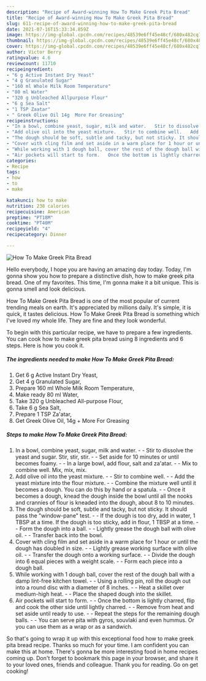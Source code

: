 ```yaml
---
description: "Recipe of Award-winning How To Make Greek Pita Bread"
title: "Recipe of Award-winning How To Make Greek Pita Bread"
slug: 611-recipe-of-award-winning-how-to-make-greek-pita-bread
date: 2021-07-16T15:33:34.859Z
image: https://img-global.cpcdn.com/recipes/48539e6ff45e48cf/680x482cq70/how-to-make-greek-pita-bread-recipe-main-photo.jpg
thumbnail: https://img-global.cpcdn.com/recipes/48539e6ff45e48cf/680x482cq70/how-to-make-greek-pita-bread-recipe-main-photo.jpg
cover: https://img-global.cpcdn.com/recipes/48539e6ff45e48cf/680x482cq70/how-to-make-greek-pita-bread-recipe-main-photo.jpg
author: Victor Berry
ratingvalue: 4.6
reviewcount: 11710
recipeingredient:
- "6 g Active Instant Dry Yeast"
- "4 g Granulated Sugar"
- "160 ml Whole Milk Room Temperature"
- "80 ml Water"
- "320 g Unbleached Allpurpose Flour"
- "6 g Sea Salt"
- "1 TSP Zaatar"
- " Greek Olive Oil 14g  More For Greasing"
recipeinstructions:
- "In a bowl, combine yeast, sugar, milk and water.   Stir to dissolve the yeast and sugar. Stir, stir, stir.   Set aside for 10 minutes or until becomes foamy.   In a large bowl, add flour, salt and za&#39;atar.   Mix to combine well. Mix, mix, mix."
- "Add olive oil into the yeast mixture.   Stir to combine well.   Add the yeast mixture into the flour mixture.   Combine the mixture well until it becomes a dough. You can do this by hand or a spatula.   Once it becomes a dough, knead the dough inside the bowl until all the nooks and crannies of flour is kneaded into the dough, about 8 to 10 minutes."
- "The dough should be soft, subtle and tacky, but not sticky. It should pass the &#34;window-pane&#34; test.   If the dough is too dry, add in water, 1 TBSP at a time. If the dough is too sticky, add in flour, 1 TBSP at a time.   Form the dough into a ball.   Lightly grease the dough ball with olive oil.   Transfer back into the bowl."
- "Cover with cling film and set aside in a warm place for 1 hour or until the dough has doubled in size.   Lightly grease working surface with olive oil.   Transfer the dough onto a working surface.   Divide the dough into 6 equal pieces with a weight scale.   Form each piece into a dough ball."
- "While working with 1 dough ball, cover the rest of the dough ball with a damp lint-free kitchen towel.   Using a rolling pin, roll the dough out into a round disc with a diameter of 8 inches.   Heat a skillet over medium-high heat.   Place the shaped dough into the skillet."
- "Air pockets will start to form.   Once the bottom is lightly charred, flip and cook the other side until lightly charred.   Remove from heat and set aside until ready to use.   Repeat the steps for the remaining dough balls.   You can serve pita with gyros, souvlaki and even hummus. Or you can use them as a wrap or as a sandwich."
categories:
- Recipe
tags:
- how
- to
- make

katakunci: how to make 
nutrition: 238 calories
recipecuisine: American
preptime: "PT18M"
cooktime: "PT40M"
recipeyield: "4"
recipecategory: Dinner

---
```



![How To Make Greek Pita Bread](https://img-global.cpcdn.com/recipes/48539e6ff45e48cf/680x482cq70/how-to-make-greek-pita-bread-recipe-main-photo.jpg)

Hello everybody, I hope you are having an amazing day today. Today, I'm gonna show you how to prepare a distinctive dish, how to make greek pita bread. One of my favorites. This time, I'm gonna make it a bit unique. This is gonna smell and look delicious.



How To Make Greek Pita Bread is one of the most popular of current trending meals on earth. It's appreciated by millions daily. It's simple, it is quick, it tastes delicious. How To Make Greek Pita Bread is something which I've loved my whole life. They are fine and they look wonderful.


To begin with this particular recipe, we have to prepare a few ingredients. You can cook how to make greek pita bread using 8 ingredients and 6 steps. Here is how you cook it.

<!--inarticleads1-->

##### The ingredients needed to make How To Make Greek Pita Bread:

1. Get 6 g Active Instant Dry Yeast,
1. Get 4 g Granulated Sugar,
1. Prepare 160 ml Whole Milk Room Temperature,
1. Make ready 80 ml Water,
1. Take 320 g Unbleached All-purpose Flour,
1. Take 6 g Sea Salt,
1. Prepare 1 TSP Za&#39;atar,
1. Get  Greek Olive Oil, 14g + More For Greasing




<!--inarticleads2-->

##### Steps to make How To Make Greek Pita Bread:

1. In a bowl, combine yeast, sugar, milk and water.  -  - Stir to dissolve the yeast and sugar. Stir, stir, stir.  -  - Set aside for 10 minutes or until becomes foamy.  -  - In a large bowl, add flour, salt and za&#39;atar.  -  - Mix to combine well. Mix, mix, mix.
1. Add olive oil into the yeast mixture.  -  - Stir to combine well.  -  - Add the yeast mixture into the flour mixture.  -  - Combine the mixture well until it becomes a dough. You can do this by hand or a spatula.  -  - Once it becomes a dough, knead the dough inside the bowl until all the nooks and crannies of flour is kneaded into the dough, about 8 to 10 minutes.
1. The dough should be soft, subtle and tacky, but not sticky. It should pass the &#34;window-pane&#34; test.  -  - If the dough is too dry, add in water, 1 TBSP at a time. If the dough is too sticky, add in flour, 1 TBSP at a time.  -  - Form the dough into a ball.  -  - Lightly grease the dough ball with olive oil.  -  - Transfer back into the bowl.
1. Cover with cling film and set aside in a warm place for 1 hour or until the dough has doubled in size.  -  - Lightly grease working surface with olive oil.  -  - Transfer the dough onto a working surface.  -  - Divide the dough into 6 equal pieces with a weight scale.  -  - Form each piece into a dough ball.
1. While working with 1 dough ball, cover the rest of the dough ball with a damp lint-free kitchen towel.  -  - Using a rolling pin, roll the dough out into a round disc with a diameter of 8 inches.  -  - Heat a skillet over medium-high heat.  -  - Place the shaped dough into the skillet.
1. Air pockets will start to form.  -  - Once the bottom is lightly charred, flip and cook the other side until lightly charred.  -  - Remove from heat and set aside until ready to use.  -  - Repeat the steps for the remaining dough balls.  -  - You can serve pita with gyros, souvlaki and even hummus. Or you can use them as a wrap or as a sandwich.




So that's going to wrap it up with this exceptional food how to make greek pita bread recipe. Thanks so much for your time. I am confident you can make this at home. There's gonna be more interesting food in home recipes coming up. Don't forget to bookmark this page in your browser, and share it to your loved ones, friends and colleague. Thank you for reading. Go on get cooking!
